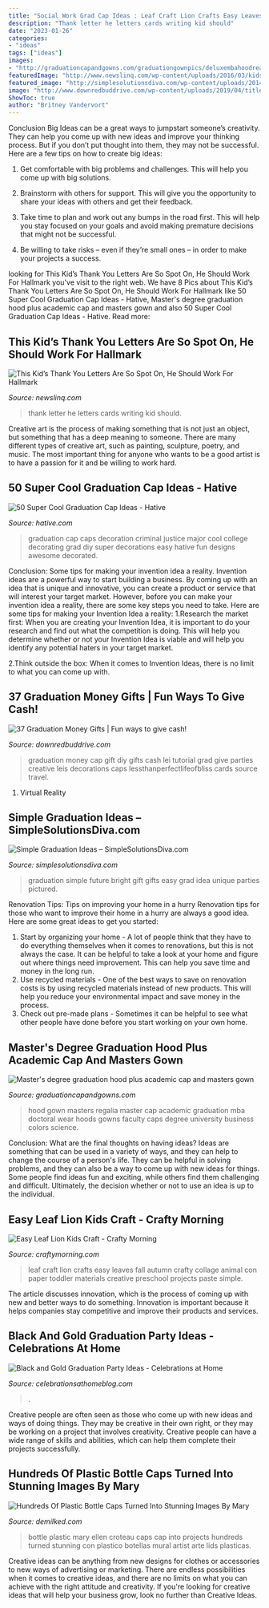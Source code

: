 ```yaml
---
title: "Social Work Grad Cap Ideas : Leaf Craft Lion Crafts Easy Leaves Fall Autumn Crafty Collage Animal Con Paper Toddler Materials Creative Preschool Projects Paste Simple"
description: "Thank letter he letters cards writing kid should"
date: "2023-01-26"
categories:
- "ideas"
tags: ["ideas"]
images:
- "http://graduationcapandgowns.com/graduationgownpics/deluxembahoodrearview_1.jpg"
featuredImage: "http://www.newslinq.com/wp-content/uploads/2016/03/kids-thank-you-letter-2.jpg"
featured_image: "http://simplesolutionsdiva.com/wp-content/uploads/2014/05/SSD-Grad-Bulbs.jpg"
image: "http://www.downredbuddrive.com/wp-content/uploads/2019/04/title-graduation-cap-sm.jpg"
ShowToc: true
author: "Britney Vandervort"
---
```



Conclusion
Big Ideas can be a great ways to jumpstart someone’s creativity. They can help you come up with new ideas and improve your thinking process. But if you don’t put thought into them, they may not be successful. Here are a few tips on how to create big ideas:
1. Get comfortable with big problems and challenges. This will help you come up with big solutions.

2. Brainstorm with others for support. This will give you the opportunity to share your ideas with others and get their feedback.

3. Take time to plan and work out any bumps in the road first. This will help you stay focused on your goals and avoid making premature decisions that might not be successful.

4. Be willing to take risks – even if they’re small ones – in order to make your projects a success.

	

		
looking for This Kid’s Thank You Letters Are So Spot On, He Should Work For Hallmark you've visit to the right web. We have 8 Pics about This Kid’s Thank You Letters Are So Spot On, He Should Work For Hallmark like 50 Super Cool Graduation Cap Ideas - Hative, Master&#039;s degree graduation hood plus academic cap and masters gown and also 50 Super Cool Graduation Cap Ideas - Hative. Read more:
		
    
## This Kid’s Thank You Letters Are So Spot On, He Should Work For Hallmark

<img loading=lazy src="http://www.newslinq.com/wp-content/uploads/2016/03/kids-thank-you-letter-2.jpg" onerror="this.onerror=null;this.src='https://tse4.mm.bing.net/th?id=OIP.JiHVEcx_DJ1oGuj0nkiKfQHaJ4&amp;pid=15.1';" alt="This Kid’s Thank You Letters Are So Spot On, He Should Work For Hallmark">

_Source: newslinq.com_

>thank letter he letters cards writing kid should. 

	

Creative art is the process of making something that is not just an object, but something that has a deep meaning to someone. There are many different types of creative art, such as painting, sculpture, poetry, and music. The most important thing for anyone who wants to be a good artist is to have a passion for it and be willing to work hard.

    
## 50 Super Cool Graduation Cap Ideas - Hative

<img loading=lazy src="https://hative.com/wp-content/uploads/2016/04/graduation-caps/41-super-cool-graduation-cap-ideas.jpg" onerror="this.onerror=null;this.src='https://tse2.mm.bing.net/th?id=OIP.QstYom7PbX1hteAdxmhTuQHaJ4&amp;pid=15.1';" alt="50 Super Cool Graduation Cap Ideas - Hative">

_Source: hative.com_

>graduation cap caps decoration criminal justice major cool college decorating grad diy super decorations easy hative fun designs awesome decorated. 

	

Conclusion: Some tips for making your invention idea a reality.
Invention ideas are a powerful way to start building a business. By coming up with an idea that is unique and innovative, you can create a product or service that will interest your target market. However, before you can make your invention idea a reality, there are some key steps you need to take. Here are some tips for making your Invention Idea a reality:
1.Research the market first: When you are creating your Invention Idea, it is important to do your research and find out what the competition is doing. This will help you determine whether or not your Invention Idea is viable and will help you identify any potential haters in your target market.

2.Think outside the box: When it comes to Invention Ideas, there is no limit to what you can come up with.

    
## 37 Graduation Money Gifts | Fun Ways To Give Cash!

<img loading=lazy src="http://www.downredbuddrive.com/wp-content/uploads/2019/04/title-graduation-cap-sm.jpg" onerror="this.onerror=null;this.src='https://tse2.mm.bing.net/th?id=OIP.K78LVhkz1V8Ly8ceFj4kUQHaLH&amp;pid=15.1';" alt="37 Graduation Money Gifts | Fun ways to give cash!">

_Source: downredbuddrive.com_

>graduation money cap gift diy gifts cash lei tutorial grad give parties creative leis decorations caps lessthanperfectlifeofbliss cards source travel. 

	

1. Virtual Reality 

    
## Simple Graduation Ideas – SimpleSolutionsDiva.com

<img loading=lazy src="http://simplesolutionsdiva.com/wp-content/uploads/2014/05/SSD-Grad-Bulbs.jpg" onerror="this.onerror=null;this.src='https://tse2.mm.bing.net/th?id=OIP.HGTj20ZbqGyFn5Fm9alFngHaKl&amp;pid=15.1';" alt="Simple Graduation Ideas – SimpleSolutionsDiva.com">

_Source: simplesolutionsdiva.com_

>graduation simple future bright gift gifts easy grad idea unique parties pictured. 

	

Renovation Tips: Tips on improving your home in a hurry
Renovation tips for those who want to improve their home in a hurry are always a good idea. Here are some great ideas to get you started: 
 1. Start by organizing your home - A lot of people think that they have to do everything themselves when it comes to renovations, but this is not always the case. It can be helpful to take a look at your home and figure out where things need improvement. This can help you save time and money in the long run. 
2. Use recycled materials - One of the best ways to save on renovation costs is by using recycled materials instead of new products. This will help you reduce your environmental impact and save money in the process. 
3. Check out pre-made plans - Sometimes it can be helpful to see what other people have done before you start working on your own home.

    
## Master&#039;s Degree Graduation Hood Plus Academic Cap And Masters Gown

<img loading=lazy src="http://graduationcapandgowns.com/graduationgownpics/deluxembahoodrearview_1.jpg" onerror="this.onerror=null;this.src='https://tse1.mm.bing.net/th?id=OIP.gpa9P01qpSZaPGhqlMjhsQHaNp&amp;pid=15.1';" alt="Master&#039;s degree graduation hood plus academic cap and masters gown">

_Source: graduationcapandgowns.com_

>hood gown masters regalia master cap academic graduation mba doctoral wear hoods gowns faculty caps degree university business colors science. 

	

Conclusion: What are the final thoughts on having ideas?
Ideas are something that can be used in a variety of ways, and they can help to change the course of a person's life. They can be helpful in solving problems, and they can also be a way to come up with new ideas for things. Some people find ideas fun and exciting, while others find them challenging and difficult. Ultimately, the decision whether or not to use an idea is up to the individual.

    
## Easy Leaf Lion Kids Craft - Crafty Morning

<img loading=lazy src="https://www.craftymorning.com/wp-content/uploads/2015/10/leaf-lion-kids-craft-.png" onerror="this.onerror=null;this.src='https://tse2.mm.bing.net/th?id=OIP.53BPr5XXLAruLDBjXvR2EAHaHa&amp;pid=15.1';" alt="Easy Leaf Lion Kids Craft - Crafty Morning">

_Source: craftymorning.com_

>leaf craft lion crafts easy leaves fall autumn crafty collage animal con paper toddler materials creative preschool projects paste simple. 

	

The article discusses innovation, which is the process of coming up with new and better ways to do something. Innovation is important because it helps companies stay competitive and improve their products and services.

    
## Black And Gold Graduation Party Ideas - Celebrations At Home

<img loading=lazy src="https://celebrationsathomeblog.com/wp-content/uploads/2014/03/black-and-gold-graduation-party-ideas.jpg" onerror="this.onerror=null;this.src='https://tse1.mm.bing.net/th?id=OIP.0-jVKqG0IplNiR2df24mCQHaLz&amp;pid=15.1';" alt="Black and Gold Graduation Party Ideas - Celebrations at Home">

_Source: celebrationsathomeblog.com_

>. 

	

Creative people are often seen as those who come up with new ideas and ways of doing things. They may be creative in their own right, or they may be working on a project that involves creativity. Creative people can have a wide range of skills and abilities, which can help them complete their projects successfully.

    
## Hundreds Of Plastic Bottle Caps Turned Into Stunning Images By Mary

<img loading=lazy src="http://www.demilked.com/magazine/wp-content/uploads/2014/07/plastic-bottle-cap-art-mary-ellen-croteau-2.jpg" onerror="this.onerror=null;this.src='https://tse2.mm.bing.net/th?id=OIP.PEov8sKAnWSU6-g9ox7HcgHaFo&amp;pid=15.1';" alt="Hundreds Of Plastic Bottle Caps Turned Into Stunning Images By Mary">

_Source: demilked.com_

>bottle plastic mary ellen croteau caps cap into projects hundreds turned stunning con plastico botellas mural artist arte lids plasticas. 

	

Creative ideas can be anything from new designs for clothes or accessories to new ways of advertising or marketing. There are endless possibilities when it comes to creative ideas, and there are no limits on what you can achieve with the right attitude and creativity. If you're looking for creative ideas that will help your business grow, look no further than Creative Ideas.

